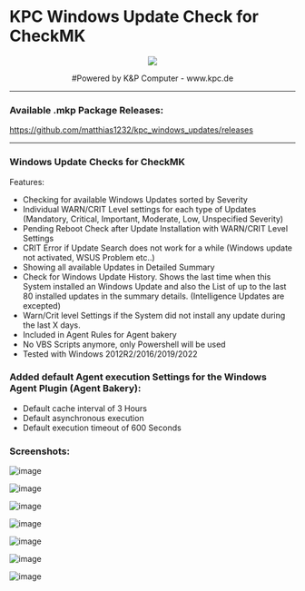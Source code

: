 # KPC Windows Update Check for CheckMK
<p align="center"><img src="https://user-images.githubusercontent.com/5358267/235710289-c05aa5bb-3394-4c94-8ce0-1f0ef5382d00.png"></p>
<p align="center">#Powered by K&P Computer - www.kpc.de</o>

----------------------

### Available .mkp Package Releases: ###

https://github.com/matthias1232/kpc_windows_updates/releases


----------------------

### Windows Update Checks for CheckMK ###
 
Features:
- Checking for available Windows Updates sorted by Severity
- Individual WARN/CRIT Level settings for each type of Updates (Mandatory, Critical, Important, Moderate, Low, Unspecified Severity)
- Pending Reboot Check after Update Installation with WARN/CRIT Level Settings
- CRIT Error if Update Search does not work for a while (Windows update not activated, WSUS Problem etc..)
- Showing all available Updates in Detailed Summary
- Check for Windows Update History. Shows the last time when this System installed an Windows Update and also the List of up to the last 80 installed updates in the summary details. (Intelligence Updates are excepted)
- Warn/Crit level Settings if the System did not install any update during the last X days.
- Included in Agent Rules for Agent bakery
- No VBS Scripts anymore, only Powershell will be used
- Tested with Windows 2012R2/2016/2019/2022





### Added default Agent execution Settings for the Windows Agent Plugin (Agent Bakery): ###
- Default cache interval of 3 Hours
- Default asynchronous execution
- Default execution timeout of 600 Seconds

### Screenshots: ###
![image](https://github.com/matthias1232/kpc_windows_updates/assets/5358267/7db9b335-8148-446c-9e39-f31342dd78ca)

![image](https://github.com/matthias1232/kpc_windows_updates/assets/5358267/4e69c19d-3b33-4fcf-8f66-0c65c0e4443c)

![image](https://github.com/matthias1232/kpc_windows_updates/assets/5358267/87e17756-65ab-42c3-8a55-2b8b1bad6e07)

![image](https://github.com/matthias1232/kpc_windows_updates/assets/5358267/fba740aa-c991-482c-a2e6-40239b28d9ff)

![image](https://github.com/matthias1232/kpc_windows_updates/assets/5358267/4cefbcb2-cbbb-4708-ac9d-6c40481794c0)

![image](https://github.com/matthias1232/kpc_windows_updates/assets/5358267/710a6994-1470-4e76-93fb-4f514d611bdb)

![image](https://github.com/matthias1232/kpc_windows_updates/assets/5358267/8bccc33c-a0dc-48be-a43e-0ed66a04c71c)



